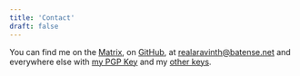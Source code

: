 ```yaml
---
title: 'Contact'
draft: false
---
```


You can find me on the [Matrix](https://matrix.to/#/@realaravinth:matrix.batsense.net),
on [GitHub](https://github.com/realaravinth), at
[realaravinth@batense.net](mailto:realaravinth@batsense.net) and
everywhere else with [my PGP Key](/aravinth.asc) and my [other keys](/keys).
